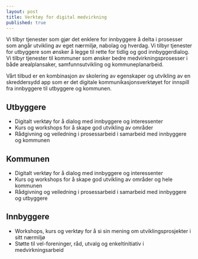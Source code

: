 ```yaml
---
layout: post
title: Verktøy for digital medvirkning
published: true
---
```


Vi tilbyr tjenester som gjør det enklere for innbyggere å delta i prosesser som angår utvikling av eget nærmiljø, nabolag og hverdag. Vi tilbyr tjenester for utbyggere som ønsker å legge til rette for tidlig og god innbyggerdialog. Vi tilbyr tjenester til kommuner som ønsker bedre medvirkningsprosesser i både arealplansaker, samfunnsutvikling og kommuneplanarbeid. 

Vårt tilbud er en kombinasjon av skolering av egenskaper og utvikling av en skreddersydd app som er det digitale kommunikasjonsverktøyet for innspill fra innbyggere til utbyggere og kommunen. 

## Utbyggere
- Digitalt verktøy for å dialog med innbyggere og interessenter
- Kurs og workshops for å skape god utvikling av områder
- Rådgivning og veiledning i prosessarbeid i samarbeid med innbyggere og kommunen

## Kommunen
- Digitalt verktøy for å dialog med innbyggere og interessenter
- Kurs og workshops for å skape god utvikling av områder og hele kommunen
- Rådgivning og veiledning i prosessarbeid i samarbeid med innbyggere og utbyggere

## Innbyggere
- Workshops, kurs og verktøy for å si sin mening om utviklingsprosjekter i sitt nærmiljø
- Støtte til vel-foreninger, råd, utvalg og enkeltinitiativ i medvirkningsarbeid

